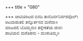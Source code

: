 +++
title = "080"

+++
ಚೀಟಿಯಾಟದ ಬಿನದಿ ತಾನೊರ್ವನಿರ್ವರವೊಲ್।  
ಆಟವಾಡುತಲಿ ತನ್ನೊರ್ತನವ ಮರೆವಾ॥  
ಮಾಟದಲಿ ಬೊಮ್ಮನುಂ ತನ್ನೇಕತೆಯ ಜೀವ।  
ಪಾಟಿಯಲಿ ಮರೆತಿಹನು - ಮಂಕುತಿಮ್ಮ॥  
